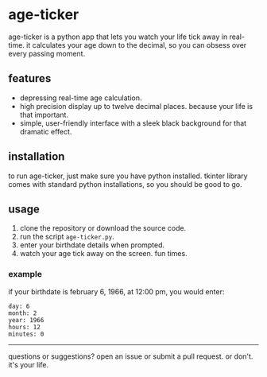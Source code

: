 # age-ticker

age-ticker is a python app that lets you watch your life tick away in real-time. it calculates your age down to the decimal, so you can obsess over every passing moment.

## features

- depressing real-time age calculation.
- high precision display up to twelve decimal places. because your life is that important.
- simple, user-friendly interface with a sleek black background for that dramatic effect.

## installation

to run age-ticker, just make sure you have python installed. tkinter library comes with standard python installations, so you should be good to go.

## usage

1. clone the repository or download the source code.
2. run the script `age-ticker.py`.
3. enter your birthdate details when prompted.
4. watch your age tick away on the screen. fun times.

### example

if your birthdate is february 6, 1966, at 12:00 pm, you would enter:
```
day: 6
month: 2
year: 1966
hours: 12
minutes: 0
```


---

questions or suggestions? open an issue or submit a pull request. or don't. it's your life.

